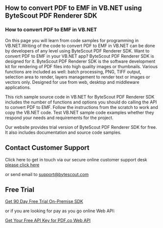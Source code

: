 ## How to convert PDF to EMF in VB.NET using ByteScout PDF Renderer SDK

### How to convert PDF to EMF in VB.NET

On this page you will learn from code samples for programming in VB.NET.Writing of the code to convert PDF to EMF in VB.NET can be done by developers of any level using ByteScout PDF Renderer SDK. Want to convert PDF to EMF in your VB.NET app? ByteScout PDF Renderer SDK is designed for it. ByteScout PDF Renderer SDK is the software development kit for rendering of PDF files into high quality images or thumbnails. Various functions are included as well: batch processing, PNG, TIFF output, selection area to render, layers management to render text or images or vectors only. Designed for use from web, desktop and middleware applications.

This rich sample source code in VB.NET for ByteScout PDF Renderer SDK includes the number of functions and options you should do calling the API to convert PDF to EMF. Follow the instructions from the scratch to work and copy the VB.NET code. Test VB.NET sample code examples whether they respond your needs and requirements for the project.

Our website provides trial version of ByteScout PDF Renderer SDK for free. It also includes documentation and source code samples.

## Contact Customer Support

Click here to get in touch via our secure online customer support desk [please click here](https://bytescout.zendesk.com/hc/en-us/requests/new?subject=ByteScout%20PDF%20Renderer%20SDK%20Question)

or send email to [support@bytescout.com](mailto:support@bytescout.com?subject=ByteScout%20PDF%20Renderer%20SDK%20Question) 

## Free Trial

[Get 90 Day Free Trial On-Premise SDK](https://bytescout.com/download/web-installer?utm_source=github-readme)

or if you are looking for pay as you go online Web API:

[Get Your Free API Key for PDF.co Web API](https://pdf.co/documentation/api?utm_source=github-readme)